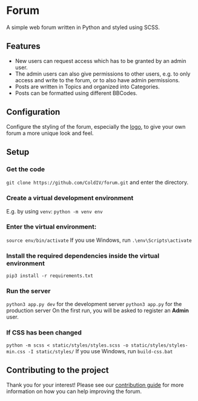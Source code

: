 # Forum
A simple web forum written in Python and styled using SCSS.

## Features

- New users can request access which has to be granted by an admin user.
- The admin users can also give permissions to other users, e.g. to only access and write to the forum, or to also have admin permissions.
- Posts are written in Topics and organized into Categories.
- Posts can be formatted using different BBCodes.

## Configuration

Configure the styling of the forum, especially the [logo](static/images/logo.png), to give your own forum a more unique look and feel.

## Setup

### Get the code
`git clone https://github.com/ColdIV/forum.git` and enter the directory.

### Create a virtual development environment

E.g. by using `venv`: `python -m venv env`

### Enter the virtual environment:

`source env/bin/activate`
If you use Windows, run `.\env\Scripts\activate`

### Install the required dependencies inside the virtual environment
`pip3 install -r requirements.txt`

### Run the server
`python3 app.py dev` for the development server
`python3 app.py` for the production server
On the first run, you will be asked to register an **Admin** user. 

### If CSS has been changed
`python -m scss < static/styles/styles.scss -o static/styles/styles-min.css -I static/styles/`
If you use Windows, run `build-css.bat`

## Contributing to the project

Thank you for your interest! Please see our [contribution guide](CONTRIBUTING.md) for more information on how you can help improving the forum.









